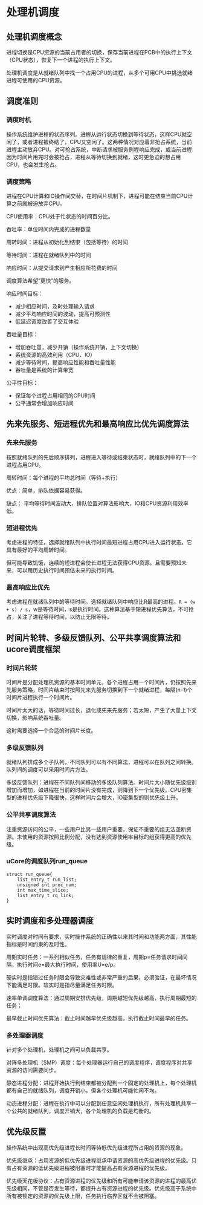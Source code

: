 # 处理机调度
## 处理机调度概念
进程切换是CPU资源的当前占用者的切换，保存当前进程在PCB中的执行上下文（CPU状态），恢复下一个进程的执行上下文。

处理机调度是从就绪队列中找一个占用CPU的进程，从多个可用CPU中挑选就绪进程可使用的CPU资源。

## 调度准则
### 调度时机
操作系统维护进程的状态序列。进程从运行状态切换到等待状态，这样CPU就空闲了，或者进程被终结了，CPU又空闲了。这两种情况对应着非抢占系统，当前进程主动放弃CPU。对可抢占系统，中断请求被服务例程响应完成，或当前进程因为时间片用完时会被抢占，进程从等待切换到就绪，这时更急迫的想占用CPU，也会发生抢占。

### 调度策略
进程在CPU计算和IO操作间交替，在时间片机制下，进程可能在结束当前CPU计算之前就被迫放弃CPU。

CPU使用率：CPU处于忙状态的时间百分比。

吞吐率：单位时间内完成的进程数量

周转时间：进程从初始化到结束（包括等待）的时间

等待时间：进程在就绪队列中的时间

响应时间：从提交请求到产生相应所花费的时间

调度算法希望“更快”的服务。

响应时间目标：
- 减少相应时间，及时处理输入请求
- 减少平均响应时间的波动，提高可预测性
- 低延迟调度改善了交互体验

吞吐量目标：
- 增加吞吐量，减少开销（操作系统开销，上下文切换）
- 系统资源的高效利用（CPU、IO）
- 减少等待时间，提高响应性能和吞吐量性能
- 吞吐量是系统的计算带宽

公平性目标：
- 保证每个进程占用相同的CPU时间
- 公平通常会增加响应时间

## 先来先服务、短进程优先和最高响应比优先调度算法
### 先来先服务
按照就绪队列的先后顺序排列，进程进入等待或结束状态时，就绪队列中的下一个进程占用CPU。

周转时间：每个进程的平均总时间（等待+执行）

优点：简单，排队依据容易获得。

缺点： 平均等待时间波动大，排队位置对算法影响大，IO和CPU资源利用效率低。

### 短进程优先
考虑进程的特征，选择就绪队列中执行时间最短进程占用CPU进入运行状态。它具有最好的平均周转时间。

但可能导致饥饿，连续的短进程会使长进程无法获得CPU资源。且需要预知未来，可以用历史执行时间预估未来的执行时间。

### 最高响应比优先
考虑进程在就绪队列中的等待时间。选择就绪队列中响应比R最高的进程。`R = (w + s) / s`，w是等待时间，s是执行时间。这种算法基于短进程优先算法，不可抢占，关注了进程等待时间，以防止无限等待。

## 时间片轮转、多级反馈队列、公平共享调度算法和ucore调度框架
### 时间片轮转
时间片是分配处理机资源的基本时间单元，各个进程占用一个时间片，仍按照先来先服务策略，时间片结束时按照先来先服务切换到下一个就绪进程，每隔(n-1)个时间片进程执行一个时间片。

时间片太大的话，等待时间过长，退化成先来先服务；若太短，产生了大量上下文切换，影响系统吞吐量。

这时需要选择一个合适的时间片长度。

### 多级反馈队列
就绪队列排成多个子队列，不同队列可以有不同算法，进程可以在队列之间转换。队列间的调度可以采用时间片方法。

多级反馈队列：进程在不同队列间移动的多级队列算法。时间片大小随优先级级别增加而增加，如进程在当前的时间片没有完成，则降到下一个优先级。CPU密集型的进程优先级下降很快，这样时间片会增大，IO密集型的则优先级上升。

### 公平共享调度算法
注重资源访问的公平，一些用户比另一些用户重要，保证不重要的组无法垄断资源。未使用的资源按照比例分配，没有达到资源使用率目标的组获得更高的优先级。

### uCore的调度队列run_queue
```
struct run_queue{
	list_entry_t run_list;
	unsigned int proc_num;
	int max_time_slice;
	list_entry_t rq_link;
}
```

## 实时调度和多处理器调度
实时调度对时间有要求，实时操作系统的正确性以来其时间和功能两方面，其性能指标是时间约束的及时性。

周期实时任务：一系列相似任务，任务有规律的重复，周期p=任务请求时间间隔，执行时间e=最大执行时间，使用率U=e/p。

硬实时是指错过任务时限会导致灾难性或非常严重的后果，必须验证，在最坏情况下能满足时限。软实时是指尽量满足任务时限。

速率单调调度算法：通过周期安排优先级，周期越短优先级越高，执行周期最短的任务；

最早截止时间优先算法：截止时间越早优先级越高，执行截止时间最早的任务。

### 多处理器调度
针对多个处理机，处理机之间可以负载共享。

对阵多处理机（SMP）调度：每个处理器运行自己的调度程序，调度程序对共享资源的访问需要同步。

静态进程分配：进程开始执行到结束都被分配到一个固定的处理机上，每个处理机都有自己的就绪队列，调度开销小，但各个处理机可能忙闲不均。

动态进程分配：进程在执行中可以分配到任意空闲处理机执行，所有处理机共享一个公共的就绪队列，调度开销大，各个处理机的负载是均衡的。

## 优先级反置
操作系统中出现高优先级进程长时间等待低优先级进程所占用的资源的现象。

优先级继承：占用资源的低优先级进程继承申请资源的高优先级进程的优先级。只有占有资源的低优先级进程被阻塞时才能提高占有资源进程的优先级。

优先级天花板协议：占有资源进程的优先级和所有可能申请该资源的进程的最高优先级相同，不管是否发生等待，都提升占有资源进程的优先级。优先级高于系统中所有被锁定的资源的优先级上限，任务执行临界区就不会被阻塞。

